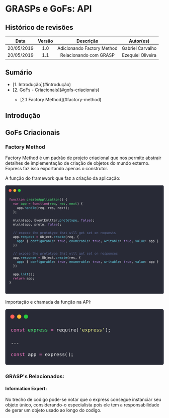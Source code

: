 # GRASPs e GoFs: API

## Histórico de revisões
|   Data   |  Versão  |        Descrição       |          Autor(es)          |
|:--------:|:--------:|:----------------------:|:---------------------------:|
| 20/05/2019 | 1.0  | Adicionando Factory Method | Gabriel Carvalho |
| 20/05/2019 | 1.1  | Relacionando com GRASP | Ezequiel Oliveira |

## Sumário
<ul>
    <li> [1. Introdução](#introdução) </li>
    <li> [2. GoFs - Criacionais](#gofs-criacionais) </li>
    <ul>
       <li> [2.1 Factory Method](#factory-method) </li>
    </ul>
</ul>

## Introdução


## GoFs Criacionais

### Factory Method

Factory Method é um padrão de projeto criacional que nos permite abstrair detalhes de implementação de criação de objetos do mundo externo. Express faz isso exportando apenas o construtor.

A função do framework que faz a criação da aplicação:  

[![Factory - Function](img/api-factory-func.png)](img/api-factory.png)

Importação e chamada da função na API:

[![Factory - Declaration](img/api-factory.png)](img/api-factory.png)

### GRASP's Relacionados:

#### Information Expert:

No trecho de codigo pode-se notar que o express consegue instanciar seu objeto único, considerando-o especialista pois ele tem a responsabilidade de gerar um objeto usado ao longo do codigo.

